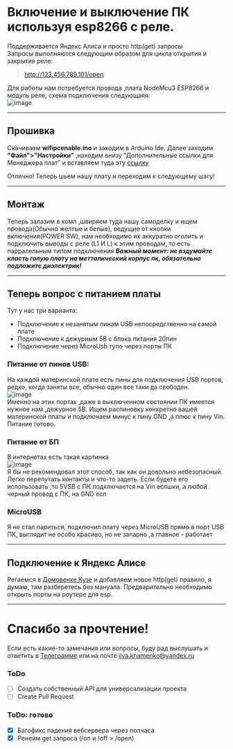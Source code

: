 # Включение и выключение ПК используя esp8266 с реле.   
Поддерживается Яндекс Алиса и просто http(get) запросы   
Запросы выполняются следующим образом для цикла открытия и закрытия реле:  
> http://123.456.789.101/open

Для работы нам потребуется провода ,плата NodeMcu3 ESP8266 и модуль реле, схема подключения следующаяя:  
![image](https://github.com/kulisworm/esp8266pccontrol/assets/59212398/710b0a74-acc3-4de6-88f7-1ade025d7c8d)

---  

## Прошивка  
Скачиваем **wifipcenable.ino** и заходим в Arduino Ide. Далее заходим **"Файл">"Настройки"** ,находим внизу "Дополнительные ссылки для Менеджера плат" и вставляем туда эту [ссылку](http://arduino.esp8266.com/stable/package_esp8266com_index.json "Просто скопируй меня, куда просят!")  

Отлично! Теперь шьем нашу плату и переходим к следующему шагу!  

 ---  
 
## Монтаж  
Теперь залазим в комп ,швиряем туда нашу самоделку и ищем провода(Обычно желтые и белые), ведущие от кнопки включения(POWER SW), нам необходимо их аккуратно оголить и подключить выводы с реле (L1 И L) к этим проводам, то есть парралельным типом подключения
***Важный момент: не вздумайте класть голую плату на метталический корпус пк, обязательно подложите диэлектрик!***  

---  

## Теперь вопрос с питанием платы  
Тут у нас три варианта:
* Подключение к незанятым пинам USB непосредственно на самой плате
* Подключение к дежурным 5В с блока питания 20пин
* Подключение через MicroUsb тупо через порты ПК
### Питание от пинов USB:  
На каждой материнской плате есть пины для подключения USB портов, редко, когда заняты все, обычно один все таки да свободен.  
![image](https://ae01.alicdn.com/kf/HT1maOzFQpXXXagOFbX0/206256178/HT1maOzFQpXXXagOFbX0.jpg?size=89762&height=426&width=800&hash=89b17764cde4898a722ebe37beabce59)  
Именно на этих портах ,даже в выключенном состоянии ПК имеется нужное нам ,дежурное 5В. Ищем распиновку конкретно вашей материнской платы и подключаем минус к пину GND ,а плюс к пину Vin. Питание готово.  

### Питание от БП  
В интернетах есть такая картинка  
![image](https://github.com/kulisworm/esp8266pccontrol/assets/59212398/cdab7080-040f-4859-b406-592282cdf00b)  
Я бы не рекомендовал этот способ, так как он довольно небезопасный. Легко перепутать контакты и что-то задеть. Если будете его использовать ,то 5VSB с ПК подключается на Vin еспшки, а любой черный провод с ПК, на GND есп  
### MicroUSB  
Я не стал париться, подключил плату через MicroUSB прямо в порт USB ПК, выглядит не особо красиво, но не запарно ,а главное - работает  

---  

## Подключение к Яндекс Алисе  
Регаемся в [Домовенке Кузе](https://alexstar.ru/ "ахахаха домовенок кузя") и добавляем новое http(get) правило, я думаю, там разберетесь без мануала. Предварительно необходимо открыть порты на роутере для esp. 

 ---
 
# Спасибо за прочтение!
Если есть какие-то замечания или вопросы, буду рад выслушать и ответить в [Телеграмме](https://t.me/onlykhamenko "Мой телеграм!") или на почте ilya.khamenko@yandex.ru

### ToDo  
- [ ] Создать собственный API для универсализации проекта
- [ ] Create Pull Request  
### ToDo: готово  
- [x] Багофикс падения вебсервера через полчаса
- [x] Ренейм get запроса (/on и /off > /open)
